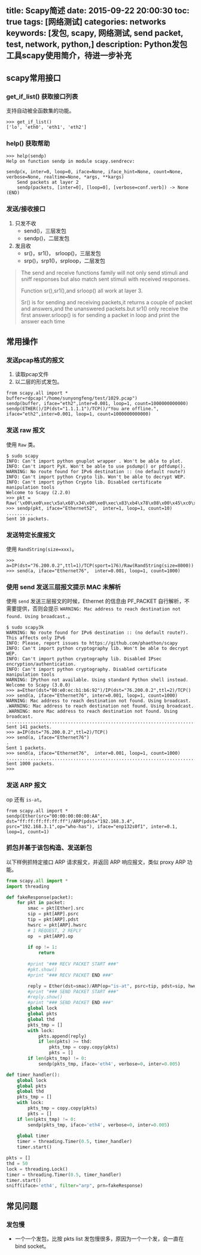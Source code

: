 title: Scapy简述
date: 2015-09-22 20:00:30
toc: true
tags: [网络测试]
categories: networks
keywords: [发包, scapy, 网络测试, send packet, test, network, python,]
description: Python发包工具scapy使用简介，待进一步补充
---

scapy常用接口
------------------

### get_if_list() 获取接口列表
支持自动被全函数集的功能。
```
>>> get_if_list()
['lo', 'eth0', 'eth1', 'eth2']
```

### help() 获取帮助
```
>>> help(sendp)
Help on function sendp in module scapy.sendrecv:

sendp(x, inter=0, loop=0, iface=None, iface_hint=None, count=None, verbose=None, realtime=None, *args, **kargs)
    Send packets at layer 2
    sendp(packets, [inter=0], [loop=0], [verbose=conf.verb]) -> None
(END)
```

<!--more-->

### 发送/接收接口
1. 只发不收
	* send()，三层发包
	* sendp()，二层发包
2. 发且收
	* sr()，sr1()， srloop()，三层发包
	* srp()，srp1()，srploop，二层发包

> The send and receive functions family will not only send stimuli and sniff responses but also match sent stimuli with received responses. 
> 
> Function sr(),sr1(),and srloop() all work at layer 3.
> 
> Sr() is for sending and receiving packets,it returns a couple of packet and answers,and the unanswered packets.but sr1() only receive the first answer.srloop() is for sending a packet in loop and print the answer each time


## 常用操作
### 发送pcap格式的报文

1. 读取pcap文件
2. 以二层的形式发包。

```
from scapy.all import *
buffer=rdpcap("/home/sunyongfeng/test/1029.pcap")
sendp(buffer, iface="eth2",inter=0.001, loop=1, count=1000000000000)
sendp(ETHER()/IP(dst="1.1.1.1")/TCP()/"You are offline.", iface="eth2",inter=0.001, loop=1, count=1000000000000)
```

### 发送 raw 报文

使用 `Raw` 类。

```
$ sudo scapy 
INFO: Can't import python gnuplot wrapper . Won't be able to plot.
INFO: Can't import PyX. Won't be able to use psdump() or pdfdump().
WARNING: No route found for IPv6 destination :: (no default route?)
INFO: Can't import python Crypto lib. Won't be able to decrypt WEP.
INFO: Can't import python Crypto lib. Disabled certificate manipulation tools
Welcome to Scapy (2.2.0)
>>> pkt = Raw('\x00\xe0\xec\x5a\x68\x34\x00\xe0\xec\x83\xb4\x78\x08\x00\x45\xc0\x00\x3c\x38\xe7\x40\x00\x01\x06\x18\x13\x14\x00\x00\x01\x14\x00\x00\x02\x8d\x49\x00\xb3\xe6\x7e\x5f\xfa\x00\x00\x00\x00\xa0\x02\x72\x10\x53\x43\x00\x00\x02\x04\x05\xb4\x04\x02\x08\x0a\x00\xc4\x85\x70\x00\x00\x00\x00\x01\x03\x03\x07')
>>> sendp(pkt, iface="Ethernet52",  inter=1, loop=1, count=10) 
..........
Sent 10 packets.
```

### 发送特定长度报文

使用 `RandString(size=xxx)`。

```
>>> a=IP(dst="76.200.0.2",ttl=1)/TCP(sport=176)/Raw(RandString(size=8000))   
>>> send(a, iface="Ethernet76",  inter=0.001, loop=1, count=1000)  
```

### 使用 send 发送三层报文提示 MAC 未解析

使用 `send` 发送三层报文的时候，Ethernet 的信息由 PF_PACKET 自行解析，不需要提供，否则会提示 `WARNING: Mac address to reach destination not found. Using broadcast.`。

```
$ sudo scapy3k          
WARNING: No route found for IPv6 destination :: (no default route?). This affects only IPv6
INFO: Please, report issues to https://github.com/phaethon/scapy
INFO: Can't import python cryptography lib. Won't be able to decrypt WEP.
INFO: Can't import python cryptography lib. Disabled IPsec encryption/authentication.
INFO: Can't import python cryptography. Disabled certificate manipulation tools
WARNING: IPython not available. Using standard Python shell instead.
Welcome to Scapy (3.0.0)
>>> a=Ether(dst="00:e0:ec:b1:b6:92")/IP(dst="76.200.0.2",ttl=2)/TCP()                           
>>> send(a, iface="Ethernet76", inter=0.001, loop=1, count=1000)
WARNING: Mac address to reach destination not found. Using broadcast.
.WARNING: Mac address to reach destination not found. Using broadcast.
.WARNING: more Mac address to reach destination not found. Using broadcast.
..........................................................................................................................................^C
Sent 141 packets.
>>> a=IP(dst="76.200.0.2",ttl=2)/TCP()                                     
>>> send(a, iface="Ethernet76")                                      
.
Sent 1 packets.
>>> send(a, iface="Ethernet76",  inter=0.001, loop=1, count=1000)
........................................................................................................................................................................................................................................................................................................................................................................................................................................................................................................................................................................................................................................................................................................................................................................................................................................................................................................................................................................................................................................
Sent 1000 packets.
>>>
```

### 发送 ARP 报文

op 还有 `is-at`。

```
from scapy.all import *
sendp(Ether(src="00:00:00:00:00:AA", dst="ff:ff:ff:ff:ff:ff")/ARP(pdst="192.168.3.4", psrc="192.168.3.1",op="who-has"), iface="enp132s0f1", inter=0.1, loop=1, count=1) 
```

### 抓包并基于该包构造、发送新包

以下样例抓特定接口 ARP 请求报文，并返回 ARP 响应报文，类似 proxy ARP 功能。

```python
from scapy.all import *
import threading

def fakeResponse(packet):
    for pkt in packet:
        smac = pkt[Ether].src
        sip = pkt[ARP].psrc
        tip = pkt[ARP].pdst
        hwsrc = pkt[ARP].hwsrc
        # 1 REQUEST, 2 REPLY
        op  = pkt[ARP].op
        
        if op != 1:
            return
        
        #print "### RECV PACKET START ###"
        #pkt.show()
        #print "### RECV PACKET END ###"

        reply = Ether(dst=smac)/ARP(op="is-at", psrc=tip, pdst=sip, hwdst=hwsrc)/Raw(RandString(size=48))
        #print "### SEND PACKET START ###"
        #reply.show()
        #print "### SEND PACKET END ###"
        global lock
        global pkts
        global thd
        pkts_tmp = []
        with lock:
            pkts.append(reply)
            if len(pkts) >= thd:
                pkts_tmp = copy.copy(pkts)
                pkts = []
        if len(pkts_tmp) != 0:
            sendp(pkts_tmp, iface='eth4', verbose=0, inter=0.005)

def timer_handler():
    global lock
    global pkts
    global thd
    pkts_tmp = []
    with lock:
        pkts_tmp = copy.copy(pkts)
        pkts = []
    if len(pkts_tmp) != 0:
        sendp(pkts_tmp, iface='eth4', verbose=0, inter=0.005)
    
    global timer
    timer = threading.Timer(0.5, timer_handler)
    timer.start()

pkts = []
thd = 50
lock = threading.Lock()
timer = threading.Timer(0.5, timer_handler)
timer.start()
sniff(iface='eth4', filter="arp", prn=fakeResponse)
```

## 常见问题

### 发包慢

* 一个一个发包，比按 pkts list 发包慢很多，原因为一个一个发，会一直在 bind socket。


